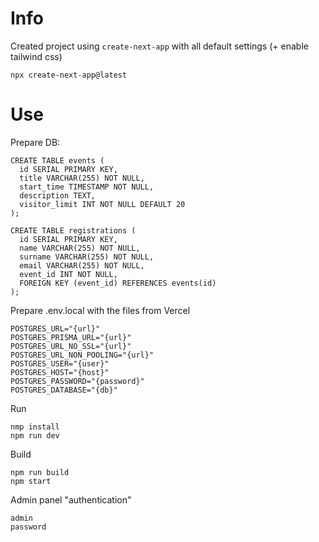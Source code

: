 # Info

Created project using `create-next-app` with all default settings (+ enable tailwind css)

    npx create-next-app@latest

# Use

Prepare DB:
```
CREATE TABLE events (
  id SERIAL PRIMARY KEY,
  title VARCHAR(255) NOT NULL,
  start_time TIMESTAMP NOT NULL,
  description TEXT,
  visitor_limit INT NOT NULL DEFAULT 20
);

CREATE TABLE registrations (
  id SERIAL PRIMARY KEY,
  name VARCHAR(255) NOT NULL,
  surname VARCHAR(255) NOT NULL,
  email VARCHAR(255) NOT NULL,
  event_id INT NOT NULL,
  FOREIGN KEY (event_id) REFERENCES events(id)
);
```

Prepare .env.local with the files from Vercel
```
POSTGRES_URL="{url}"
POSTGRES_PRISMA_URL="{url}"
POSTGRES_URL_NO_SSL="{url}"
POSTGRES_URL_NON_POOLING="{url}"
POSTGRES_USER="{user}"
POSTGRES_HOST="{host}"
POSTGRES_PASSWORD="{password}"
POSTGRES_DATABASE="{db}"
```

Run

    nmp install
    npm run dev

Build

    npm run build
    npm start

Admin panel "authentication"

    admin
    password
